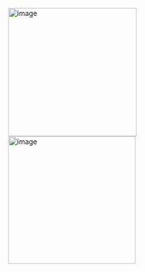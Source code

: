 <p float="center">
<img width="259" alt="image" src="https://user-images.githubusercontent.com/75464678/190012270-e59f05e4-c080-4d94-88b9-cfb8074e898d.png">
<img width="257" alt="image" src="https://user-images.githubusercontent.com/75464678/190011933-e995bf13-5273-45ef-8de8-83ce4baa33b7.png">
  </p>

